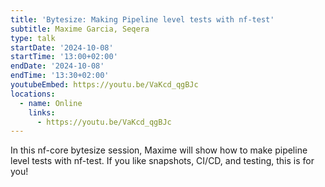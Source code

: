 ```yaml
---
title: 'Bytesize: Making Pipeline level tests with nf-test'
subtitle: Maxime Garcia, Seqera
type: talk
startDate: '2024-10-08'
startTime: '13:00+02:00'
endDate: '2024-10-08'
endTime: '13:30+02:00'
youtubeEmbed: https://youtu.be/VaKcd_qgBJc
locations:
  - name: Online
    links:
      - https://youtu.be/VaKcd_qgBJc
---
```


In this nf-core bytesize session, Maxime will show how to make pipeline level tests with nf-test.
If you like snapshots, CI/CD, and testing, this is for you!
